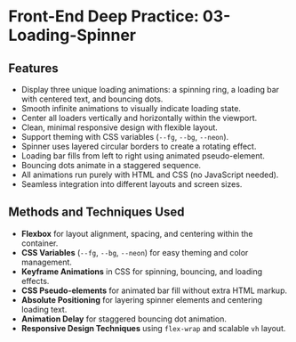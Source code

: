 # Front-End Deep Practice: 03-Loading-Spinner  

## Features  
- Display three unique loading animations: a spinning ring, a loading bar with centered text, and bouncing dots.  
- Smooth infinite animations to visually indicate loading state.  
- Center all loaders vertically and horizontally within the viewport.  
- Clean, minimal responsive design with flexible layout.  
- Support theming with CSS variables (`--fg`, `--bg`, `--neon`).  
- Spinner uses layered circular borders to create a rotating effect.  
- Loading bar fills from left to right using animated pseudo-element.  
- Bouncing dots animate in a staggered sequence.  
- All animations run purely with HTML and CSS (no JavaScript needed).  
- Seamless integration into different layouts and screen sizes.  

## Methods and Techniques Used  
- **Flexbox** for layout alignment, spacing, and centering within the container.  
- **CSS Variables** (`--fg`, `--bg`, `--neon`) for easy theming and color management.  
- **Keyframe Animations** in CSS for spinning, bouncing, and loading effects.  
- **CSS Pseudo-elements** for animated bar fill without extra HTML markup.  
- **Absolute Positioning** for layering spinner elements and centering loading text.  
- **Animation Delay** for staggered bouncing dot animation.  
- **Responsive Design Techniques** using `flex-wrap` and scalable `vh` layout. 
